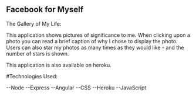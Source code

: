 ## Facebook for Myself

The Gallery of My Life:

This application shows pictures of significance to me.  When clicking upon a photo you can read a brief caption of why I chose to display the photo.  Users can also star my photos as many times as they would like - and the number of stars is shown.

This application is also available on heroku.

#Technologies Used:

--Node
--Express
--Angular
--CSS
--Heroku
--JavaScript





